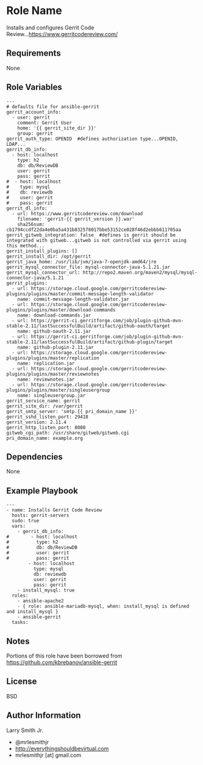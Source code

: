 Role Name
=========

Installs and configures Gerrit Code Review...https://www.gerritcodereview.com/

Requirements
------------

None

Role Variables
--------------

````
---
# defaults file for ansible-gerrit
gerrit_account_info:
  - user: gerrit
    comment: Gerrit User
    home: '{{ gerrit_site_dir }}'
    group: gerrit
gerrit_auth_type: OPENID  #defines authorization type...OPENID, LDAP...
gerrit_db_info:
  - host: localhost
    type: h2
    db: db/ReviewDB
    user: gerrit
    pass: gerrit
#  - host: localhost
#    type: mysql
#    db: reviewdb
#    user: gerrit
#    pass: gerrit
gerrit_dl_info:
  - url: https://www.gerritcodereview.com/download
    filename: 'gerrit-{{ gerrit_version }}.war'
    sha256sum: cb1794ccdf22da4e0ba5a431b832578017bbe53152ce028f46d2ebbb611705aa
gerrit_gitweb_integration: false  #defines is gerrit should be integrated with gitweb...gitweb is not controlled via gerrit using this method...
gerrit_install_plugins: []
gerrit_install_dir: /opt/gerrit
gerrit_java_home: /usr/lib/jvm/java-7-openjdk-amd64/jre
gerrit_mysql_connector_file: mysql-connector-java-5.1.21.jar
gerrit_mysql_connector_url: http://repo2.maven.org/maven2/mysql/mysql-connector-java/5.1.21
gerrit_plugins:
  - url: https://storage.cloud.google.com/gerritcodereview-plugins/plugins/master/commit-message-length-validator
    name: commit-message-length-validator.jar
  - url: https://storage.cloud.google.com/gerritcodereview-plugins/plugins/master/download-commands
    name: download-commands.jar
  - url: https://gerrit-ci.gerritforge.com/job/plugin-github-mvn-stable-2.11/lastSuccessfulBuild/artifact/github-oauth/target
    name: github-oauth-2.11.jar
  - url: https://gerrit-ci.gerritforge.com/job/plugin-github-mvn-stable-2.11/lastSuccessfulBuild/artifact/github-plugin/target
    name: github-plugin-2.11.jar
  - url: https://storage.cloud.google.com/gerritcodereview-plugins/plugins/master/replication
    name: replication.jar
  - url: https://storage.cloud.google.com/gerritcodereview-plugins/plugins/master/reviewnotes
    name: reviewnotes.jar
  - url: https://storage.cloud.google.com/gerritcodereview-plugins/plugins/master/singleusergroup
    name: singleusergroup.jar
gerrit_service_name: gerrit
gerrit_site_dir: /var/gerrit
gerrit_smtp_server: 'smtp.{{ pri_domain_name }}'
gerrit_sshd_listen_port: 29418
gerrit_version: 2.11.4
gerrit_http_listen_port: 8080
gitweb_cgi_path: /usr/share/gitweb/gitweb.cgi
pri_domain_name: example.org
````

Dependencies
------------

None

Example Playbook
----------------
````
---
- name: Installs Gerrit Code Review
  hosts: gerrit-servers
  sudo: true
  vars:
    - gerrit_db_info:
#        - host: localhost
#          type: h2
#          db: db/ReviewDB
#          user: gerrit
#          pass: gerrit
        - host: localhost
          type: mysql
          db: reviewdb
          user: gerrit
          pass: gerrit
    - install_mysql: true
  roles:
    - ansible-apache2
    - { role: ansible-mariadb-mysql, when: install_mysql is defined and install_mysql }
    - ansible-gerrit
  tasks:
````

Notes
-----
Portions of this role have been borrowed from https://github.com/kbrebanov/ansible-gerrit

License
-------

BSD

Author Information
------------------

Larry Smith Jr.
- @mrlesmithjr
- http://everythingshouldbevirtual.com
- mrlesmithjr [at] gmail.com
